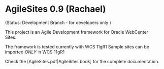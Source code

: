 # AgileSites 0.9 (Rachael)

(Status: Development Branch - for developers only )

This project is an Agile Development framework for Oracle WebCenter Sites.

The framework is tested currently  with WCS 11gR1 
Sample sites can be imported *ONLY* in WCS 11gR1  

Check the [AgileSites.pdf|AgileSites book] for the complete documentation.
